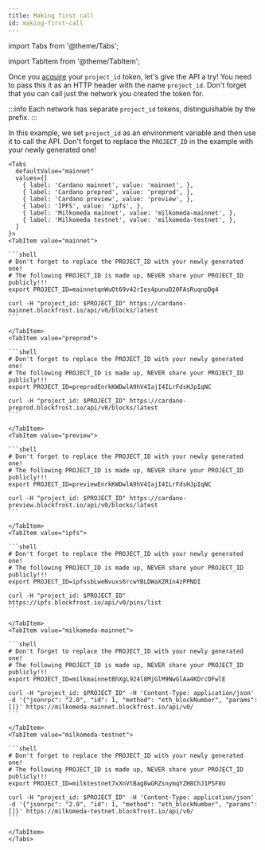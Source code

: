 ```yaml
---
title: Making first call
id: making-first-call
---
```


import Tabs from '@theme/Tabs';

import TabItem from '@theme/TabItem';

Once you [acquire](/docs/overview/getting-started) your `project_id` token, let's give the API a try! You need to pass this it as an HTTP header with the name `project_id`. Don't forget that you can call just the network you created the token for.

:::info
Each network has separate `project_id` tokens, distinguishable by the prefix.
:::

In this example, we set `project_id` as an environment variable and then use it to call the API. Don't forget to replace the `PROJECT_ID` in the example with your newly generated one!

````mdx-code-block
<Tabs
  defaultValue="mainnet"
  values={[
    { label: 'Cardano mainnet', value: 'mainnet', },
    { label: 'Cardano preprod', value: 'preprod', },
    { label: 'Cardano preview', value: 'preview', },
    { label: 'IPFS', value: 'ipfs', },
    { label: 'Milkomeda mainnet', value: 'milkomeda-mainnet', },
    { label: 'Milkomeda testnet', value: 'milkomeda-testnet', },
  ]
}>
<TabItem value="mainnet">

```shell
# Don't forget to replace the PROJECT_ID with your newly generated one!
# The following PROJECT_ID is made up, NEVER share your PROJECT_ID publicly!!!
export PROJECT_ID=mainnetqnWuOt69v42rIes4punuD20FAsRuqnpDg4

curl -H "project_id: $PROJECT_ID" https://cardano-mainnet.blockfrost.io/api/v0/blocks/latest
```

</TabItem>
<TabItem value="preprod">

```shell
# Don't forget to replace the PROJECT_ID with your newly generated one!
# The following PROJECT_ID is made up, NEVER share your PROJECT_ID publicly!!!
export PROJECT_ID=preprodEnrkKWDwlA9hV4IajI4ILrFdsHJpIqNC

curl -H "project_id: $PROJECT_ID" https://cardano-preprod.blockfrost.io/api/v0/blocks/latest
```

</TabItem>
<TabItem value="preview">

```shell
# Don't forget to replace the PROJECT_ID with your newly generated one!
# The following PROJECT_ID is made up, NEVER share your PROJECT_ID publicly!!!
export PROJECT_ID=previewEnrkKWDwlA9hV4IajI4ILrFdsHJpIqNC

curl -H "project_id: $PROJECT_ID" https://cardano-preview.blockfrost.io/api/v0/blocks/latest
```

</TabItem>
<TabItem value="ipfs">

```shell
# Don't forget to replace the PROJECT_ID with your newly generated one!
# The following PROJECT_ID is made up, NEVER share your PROJECT_ID publicly!!!
export PROJECT_ID=ipfssbLweNvuxs6rcwYBLDWaXZR1n4zPPNDI

curl -H "project_id: $PROJECT_ID" https://ipfs.blockfrost.io/api/v0/pins/list
```

</TabItem>
<TabItem value="milkomeda-mainnet">

```shell
# Don't forget to replace the PROJECT_ID with your newly generated one!
# The following PROJECT_ID is made up, NEVER share your PROJECT_ID publicly!!!
export PROJECT_ID=milkmainnetBhXgL924l8MjGlM9NwGlAa4KDrcDFwlE

curl -H "project_id: $PROJECT_ID" -H 'Content-Type: application/json' -d '{"jsonrpc": "2.0", "id": 1, "method": "eth_blockNumber", "params": []}' https://milkomeda-mainnet.blockfrost.io/api/v0/
```

</TabItem>
<TabItem value="milkomeda-testnet">

```shell
# Don't forget to replace the PROJECT_ID with your newly generated one!
# The following PROJECT_ID is made up, NEVER share your PROJECT_ID publicly!!!
export PROJECT_ID=milktestnet7xXnVtBag8wGRZsnymqYZH8ChJ1PSF8U

curl -H "project_id: $PROJECT_ID" -H 'Content-Type: application/json' -d '{"jsonrpc": "2.0", "id": 1, "method": "eth_blockNumber", "params": []}' https://milkomeda-testnet.blockfrost.io/api/v0/
```

</TabItem>
</Tabs>
````
